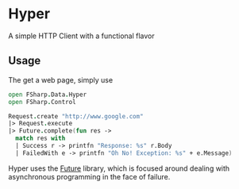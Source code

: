 # Hyper
A simple HTTP Client with a functional flavor

## Usage ##
The get a web page, simply use
```fsharp
open FSharp.Data.Hyper
open FSharp.Control

Request.create "http://www.google.com"
|> Request.execute
|> Future.complete(fun res ->
  match res with
  | Success r -> printfn "Response: %s" r.Body
  | FailedWith e -> printfn "Oh No! Exception: %s" + e.Message)
```

Hyper uses the [Future](https://github.com/TOTBWF/FSharp.Control.Future) library, which is focused around
dealing with asynchronous programming in the face of failure.

